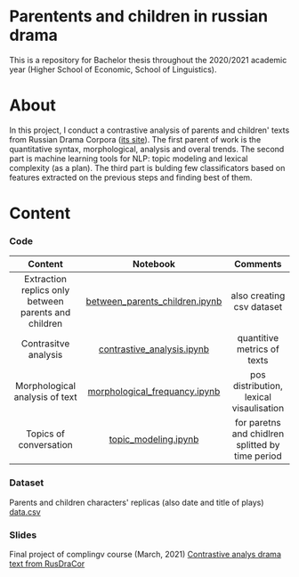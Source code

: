 # Parentents and children in russian drama
This is a repository for Bachelor thesis throughout the 2020/2021 academic year (Higher School of Economic, School of Linguistics). 

# About 
In this project, I conduct a contrastive analysis of parents and children' texts from Russian Drama Corpora ([its site](https://dracor.org/)). The first parent of work is the quantitative syntax, morphological, analysis and overal trends. The second part is machine learning tools for NLP: topic modeling and lexical complexity (as a plan). The third part is bulding few classificators based on features extracted on the previous steps and finding best of them. 

# Content
### Code
|**Content**|**Notebook**|**Comments**|
|:--:|:--:|:--:|
|Extraction replics only between parents and children|[between_parents_children.ipynb](https://github.com/Gratisfo/Parentents-and-children/blob/main/between_parents_children.ipynb)|also creating csv dataset|
|Contrasitve analysis|[сontrastive_analysis.ipynb](https://github.com/Gratisfo/Parentents-and-children/blob/main/contrastive_analysis.ipynb)|quantitive metrics of texts|
|Morphological analysis of text|[morphological_frequancy.ipynb](https://github.com/Gratisfo/Parentents-and-children/blob/main/morphological_frequancy.ipynb)| pos distribution, lexical visaulisation| 
|Topics of conversation| [topic_modeling.ipynb](https://github.com/Gratisfo/Parentents-and-children/blob/main/topic_modeling.ipynb)| for paretns and chidlren splitted by time period|


### Dataset 
Parents and children characters' replicas (also date and title of plays) [data.csv](https://github.com/Gratisfo/Parentents-and-children/blob/main/data.csv)

### Slides
Final project of complingv course (March, 2021) [Contrastive analys drama text from RusDraCor](https://github.com/Gratisfo/Parentents-and-children/blob/main/%D0%9A%D0%BE%D0%BD%D1%82%D1%80%D0%B0%D1%81%D1%82%D0%B8%D0%B2%D0%BD%D1%8B%D0%B9%20%D0%B0%D0%BD%D0%B0%D0%BB%D0%B8%D0%B7%20%D1%82%D0%B5%D0%BA%D1%81%D1%82%D0%BE%D0%B2%20RusDraCor.pdf)
